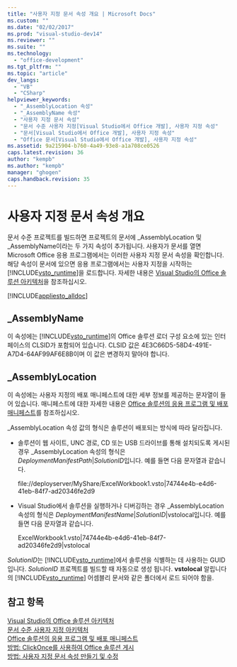 ```yaml
---
title: "사용자 지정 문서 속성 개요 | Microsoft Docs"
ms.custom: ""
ms.date: "02/02/2017"
ms.prod: "visual-studio-dev14"
ms.reviewer: ""
ms.suite: ""
ms.technology: 
  - "office-development"
ms.tgt_pltfrm: ""
ms.topic: "article"
dev_langs: 
  - "VB"
  - "CSharp"
helpviewer_keywords: 
  - "_AssemblyLocation 속성"
  - "_AssemblyName 속성"
  - "사용자 지정 문서 속성"
  - "문서 수준 사용자 지정[Visual Studio에서 Office 개발], 사용자 지정 속성"
  - "문서[Visual Studio에서 Office 개발], 사용자 지정 속성"
  - "Office 문서[Visual Studio에서 Office 개발], 사용자 지정 속성"
ms.assetid: 9a215904-b760-4a49-93e8-a1a708ce0526
caps.latest.revision: 36
author: "kempb"
ms.author: "kempb"
manager: "ghogen"
caps.handback.revision: 35
---
```

# 사용자 지정 문서 속성 개요
  문서 수준 프로젝트를 빌드하면 프로젝트의 문서에 \_AssemblyLocation 및 \_AssemblyName이라는 두 가지 속성이 추가됩니다.  사용자가 문서를 열면 Microsoft Office 응용 프로그램에서는 이러한 사용자 지정 문서 속성을 확인합니다.  해당 속성이 문서에 있으면 응용 프로그램에서는 사용자 지정을 시작하는 [!INCLUDE[vsto_runtime](../vsto/includes/vsto-runtime-md.md)]을 로드합니다.  자세한 내용은 [Visual Studio의 Office 솔루션 아키텍처](../vsto/architecture-of-office-solutions-in-visual-studio.md)을 참조하십시오.  
  
 [!INCLUDE[appliesto_alldoc](../vsto/includes/appliesto-alldoc-md.md)]  
  
## \_AssemblyName  
 이 속성에는 [!INCLUDE[vsto_runtime](../vsto/includes/vsto-runtime-md.md)]의 Office 솔루션 로더 구성 요소에 있는 인터페이스의 CLSID가 포함되어 있습니다.  CLSID 값은 4E3C66D5\-58D4\-491E\-A7D4\-64AF99AF6E8B이며  이 값은 변경하지 말아야 합니다.  
  
## \_AssemblyLocation  
 이 속성에는 사용자 지정의 배포 매니페스트에 대한 세부 정보를 제공하는 문자열이 들어 있습니다.  매니페스트에 대한 자세한 내용은 [Office 솔루션의 응용 프로그램 및 배포 매니페스트](../vsto/application-and-deployment-manifests-in-office-solutions.md)를 참조하십시오.  
  
 \_AssemblyLocation 속성 값의 형식은 솔루션이 배포되는 방식에 따라 달라집니다.  
  
-   솔루션이 웹 사이트, UNC 경로, CD 또는 USB 드라이브를 통해 설치되도록 게시된 경우 \_AssemblyLocation 속성의 형식은 *DeploymentManifestPath*|*SolutionID*입니다.  예를 들면 다음 문자열과 같습니다.  
  
     file:\/\/deployserver\/MyShare\/ExcelWorkbook1.vsto|74744e4b\-e4d6\-41eb\-84f7\-ad20346fe2d9  
  
-   Visual Studio에서 솔루션을 실행하거나 디버깅하는 경우 \_AssemblyLocation 속성의 형식은 *DeploymentManifestName*|*SolutionID*|vstolocal입니다.  예를 들면 다음 문자열과 같습니다.  
  
     ExcelWorkbook1.vsto|74744e4b\-e4d6\-41eb\-84f7\-ad20346fe2d9|vstolocal  
  
 *SolutionID*는 [!INCLUDE[vsto_runtime](../vsto/includes/vsto-runtime-md.md)]에서 솔루션을 식별하는 데 사용하는 GUID입니다.  *SolutionID* 프로젝트를 빌드할 때 자동으로 생성 됩니다. **vstolocal** 알립니다의 [!INCLUDE[vsto_runtime](../vsto/includes/vsto-runtime-md.md)] 어셈블리 문서와 같은 폴더에서 로드 되어야 함을.  
  
## 참고 항목  
 [Visual Studio의 Office 솔루션 아키텍처](../vsto/architecture-of-office-solutions-in-visual-studio.md)   
 [문서 수준 사용자 지정 아키텍처](../vsto/architecture-of-document-level-customizations.md)   
 [Office 솔루션의 응용 프로그램 및 배포 매니페스트](../vsto/application-and-deployment-manifests-in-office-solutions.md)   
 [방법: ClickOnce를 사용하여 Office 솔루션 게시](http://msdn.microsoft.com/ko-kr/2b6c247e-bc04-4ce4-bb64-c4e79bb3d5b8)   
 [방법: 사용자 지정 문서 속성 만들기 및 수정](../vsto/how-to-create-and-modify-custom-document-properties.md)  
  
  